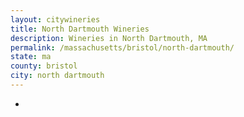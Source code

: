 ```yaml
---
layout: citywineries
title: North Dartmouth Wineries
description: Wineries in North Dartmouth, MA
permalink: /massachusetts/bristol/north-dartmouth/
state: ma
county: bristol
city: north dartmouth
---
```

-
